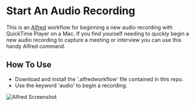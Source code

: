 # Start An Audio Recording

This is an [Alfred](http://www.alfredapp.com) workflow for beginning a new audio recording with QuickTime Player on a Mac. If you find yourself needing to quickly begin a new audio recording to capture a meeting or interview you can use this handy Alfred command.

## How To Use

- Download and install the '.alfredworkflow' file contained in this repo.
- Use the keyword 'audio' to begin a recording.

![Alfred Screenshot](https://cloudup.com/chZmieX1ZBC+)

